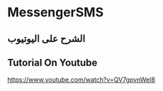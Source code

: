 # MessengerSMS

## الشرح على اليوتيوب
## Tutorial On Youtube

https://www.youtube.com/watch?v=QV7gpvnWeI8
